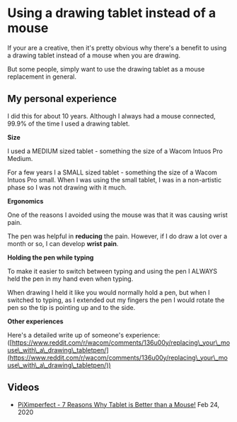 # Using a drawing tablet instead of a mouse

If your are a creative, then it's pretty obvious why there's a benefit to using a drawing tablet instead of a mouse when you are drawing.

But some people, simply want to use the drawing tablet as a mouse replacement in general.&#x20;

## **My personal experience**

I did this for about 10 years. Although I always had a mouse connected, 99.9% of the time I used a drawing tablet.

**Size**

I used a MEDIUM sized tablet - something the size of a Wacom Intuos Pro Medium. &#x20;

For a few years I a SMALL sized tablet - something the size of a Wacom Intuos Pro small. When I was using the small tablet, I was in a non-artistic phase so I was not drawing with it much.

**Ergonomics**

One of the reasons I avoided using the mouse was that it was causing wrist pain.

The pen was helpful in **reducing** the pain. However, if I do draw a lot over a month or so, I can develop **wrist pain**.

**Holding the pen while typing**

To make it easier to switch between typing and using the pen I ALWAYS held the pen in my hand even when typing.

When drawing I held it like you would normally hold a pen, but when I switched to typing, as I extended out my fingers the pen I would rotate the pen so the tip is pointing up and to the side.&#x20;

**Other experiences**

Here's a detailed write up of someone's experience: ([https://www.reddit.com/r/wacom/comments/136u00y/replacing\_your\_mouse\_with\_a\_drawing\_tabletpen/](https://www.reddit.com/r/wacom/comments/136u00y/replacing\_your\_mouse\_with\_a\_drawing\_tabletpen/))

## Videos

* [PiXimperfect - 7 Reasons Why Tablet is Better than a Mouse!](https://www.youtube.com/watch?v=9yTA1P8SrqI) Feb 24, 2020

